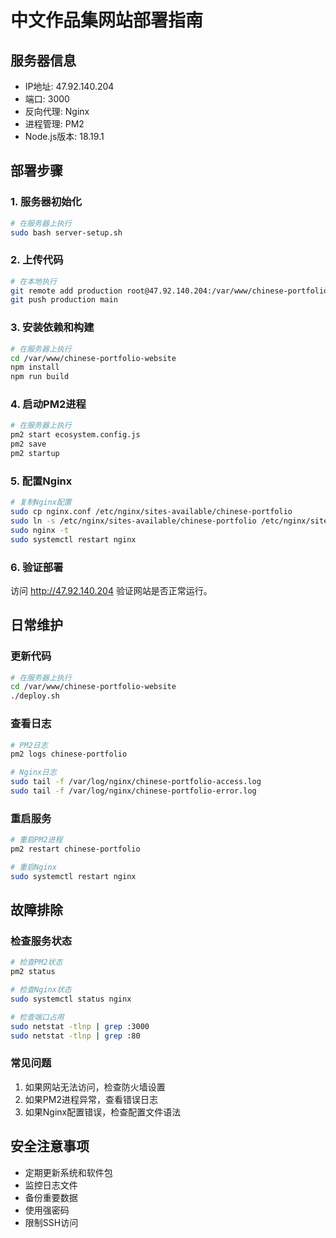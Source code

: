 # 中文作品集网站部署指南

## 服务器信息
- IP地址: 47.92.140.204
- 端口: 3000
- 反向代理: Nginx
- 进程管理: PM2
- Node.js版本: 18.19.1

## 部署步骤

### 1. 服务器初始化
```bash
# 在服务器上执行
sudo bash server-setup.sh
```

### 2. 上传代码
```bash
# 在本地执行
git remote add production root@47.92.140.204:/var/www/chinese-portfolio-website
git push production main
```

### 3. 安装依赖和构建
```bash
# 在服务器上执行
cd /var/www/chinese-portfolio-website
npm install
npm run build
```

### 4. 启动PM2进程
```bash
# 在服务器上执行
pm2 start ecosystem.config.js
pm2 save
pm2 startup
```

### 5. 配置Nginx
```bash
# 复制Nginx配置
sudo cp nginx.conf /etc/nginx/sites-available/chinese-portfolio
sudo ln -s /etc/nginx/sites-available/chinese-portfolio /etc/nginx/sites-enabled/
sudo nginx -t
sudo systemctl restart nginx
```

### 6. 验证部署
访问 http://47.92.140.204 验证网站是否正常运行。

## 日常维护

### 更新代码
```bash
# 在服务器上执行
cd /var/www/chinese-portfolio-website
./deploy.sh
```

### 查看日志
```bash
# PM2日志
pm2 logs chinese-portfolio

# Nginx日志
sudo tail -f /var/log/nginx/chinese-portfolio-access.log
sudo tail -f /var/log/nginx/chinese-portfolio-error.log
```

### 重启服务
```bash
# 重启PM2进程
pm2 restart chinese-portfolio

# 重启Nginx
sudo systemctl restart nginx
```

## 故障排除

### 检查服务状态
```bash
# 检查PM2状态
pm2 status

# 检查Nginx状态
sudo systemctl status nginx

# 检查端口占用
sudo netstat -tlnp | grep :3000
sudo netstat -tlnp | grep :80
```

### 常见问题
1. 如果网站无法访问，检查防火墙设置
2. 如果PM2进程异常，查看错误日志
3. 如果Nginx配置错误，检查配置文件语法

## 安全注意事项
- 定期更新系统和软件包
- 监控日志文件
- 备份重要数据
- 使用强密码
- 限制SSH访问 